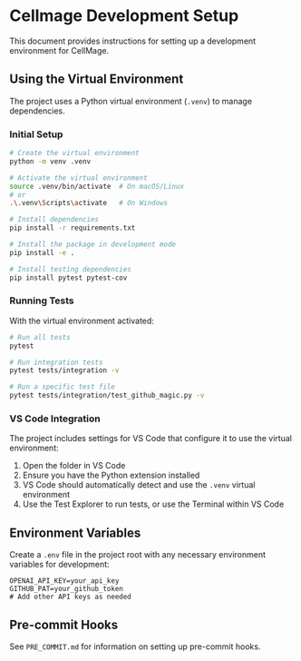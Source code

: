# Cellmage Development Setup

This document provides instructions for setting up a development environment for CellMage.

## Using the Virtual Environment

The project uses a Python virtual environment (`.venv`) to manage dependencies.

### Initial Setup

```bash
# Create the virtual environment
python -m venv .venv

# Activate the virtual environment
source .venv/bin/activate  # On macOS/Linux
# or
.\.venv\Scripts\activate   # On Windows

# Install dependencies
pip install -r requirements.txt

# Install the package in development mode
pip install -e .

# Install testing dependencies
pip install pytest pytest-cov
```

### Running Tests

With the virtual environment activated:

```bash
# Run all tests
pytest

# Run integration tests
pytest tests/integration -v

# Run a specific test file
pytest tests/integration/test_github_magic.py -v
```

### VS Code Integration

The project includes settings for VS Code that configure it to use the virtual environment:

1. Open the folder in VS Code
2. Ensure you have the Python extension installed
3. VS Code should automatically detect and use the `.venv` virtual environment
4. Use the Test Explorer to run tests, or use the Terminal within VS Code

## Environment Variables

Create a `.env` file in the project root with any necessary environment variables for development:

```
OPENAI_API_KEY=your_api_key
GITHUB_PAT=your_github_token
# Add other API keys as needed
```

## Pre-commit Hooks

See `PRE_COMMIT.md` for information on setting up pre-commit hooks.
